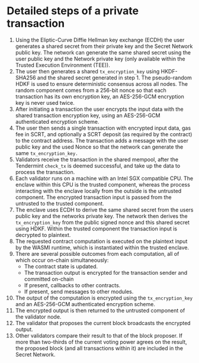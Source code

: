 # Detailed steps of a private transaction

1. Using the Eliptic-Curve Diffie Hellman key exchange (ECDH) the user generates a shared secret from their private key and the Secret Network public key. The network can generate the same shared secret using the user public key and the Network private key (only available within the Trusted Execution Environment (TEE)).
2. The user then generates a shared `tx_encryption_key` using HKDF-SHA256 and the shared secret generated in step 1. The pseudo-random HDKF is used to ensure deterministic consensus across all nodes. The random component comes from a 256-bit nonce so that each transaction has its own encryption key, an AES-256-GCM encryption key is never used twice.
3. After initiating a transaction the user encrypts the input data with the shared transaction encryption key, using an AES-256-GCM authenticated encryption scheme.
4. The user then sends a single transaction with encrypted input data, gas fee in SCRT, and optionally a SCRT deposit (as required by the contract) to the contract address. The transaction adds a message with the user public key and the used Nonce so that the network can generate the same `tx_encryption_key.`
5. Validators receive the transaction in the shared mempool, after the Tendermint `check_tx` is deemed successful, and take up the data to process the transaction.
6. Each validator runs on a machine with an Intel SGX compatible CPU. The enclave within this CPU is the trusted component, whereas the process interacting with the enclave locally from the outside is the untrusted component. The encrypted transaction input is passed from the untrusted to the trusted component.
7. The enclave uses ECDH to derive the same shared secret from the users public key and the networks private key. The network then derives the `tx_encryption_key` from the public signed nonce and this shared secret using HDKF. Within the trusted component the transaction input is decrypted to plaintext.
8. The requested contract computation is executed on the plaintext input by the WASMI runtime, which is instantiated within the trusted enclave.
9. There are several possible outcomes from each computation, all of which occur on-chain simultaneously:
   * The contract state is updated.
   * The transaction output is encrypted for the transaction sender and committed on-chain
   * If present, callbacks to other contracts.
   * If present, send messages to other modules.
10. The output of the computation is encrypted using the `tx_encryption_key` and an AES-256-GCM authenticated encryption scheme.
11. The encrypted output is then returned to the untrusted component of the validator node.
12. The validator that proposes the current block broadcasts the encrypted output.
13. Other validators compare their result to that of the block proposer. If more than two-thirds of the current voting power agrees on the result, the proposed block (and all transactions within it) are included in the Secret Network.
